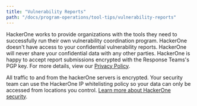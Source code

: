 ```yaml
---
title: "Vulnerability Reports"
path: "/docs/program-operations/tool-tips/vulnerability-reports"
---
```

HackerOne works to provide organizations with the tools they need to successfully run their own vulnerability coordination program. HackerOne doesn't have access to your confidential vulnerability reports. HackerOne will never share your confidential data with any other parties. HackerOne is happy to accept report submissions encrypted with the Response Teams's PGP key. For more details, view our [Privacy Policy](https://www.hackerone.com/privacy).

All traffic to and from the hackerOne servers is encrypted. Your security team can use the HackerOne IP whitelisting policy so your data can only be accessed from locations you control. [Learn more about HackerOne security](https://hackerone.com/security).
